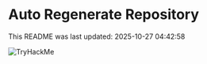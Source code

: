 # Auto Regenerate Repository

This README was last updated: 2025-10-27 04:42:58

 ![TryHackMe](https://tryhackme.com/badge/533634)